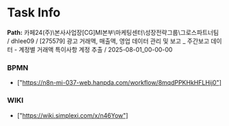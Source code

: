 # Task Info

**Path:** 카페24(주)\본사사업장\[CG]MI본부\마케팅센터\성장전략그룹\그로스파트너팀 / dhlee09 / [275579] 광고 거래액, 매출액, 영업 데이터 관리 및 보고 _ 주간보고 데이터 - 계정별 거래액 특이사항 계정 추출 / 2025-08-01_00-00-00

### BPMN
- ["https://n8n-mi-037-web.hanpda.com/workflow/8mqdPPKHkHFLHij0"]

### WIKI
- ["https://wiki.simplexi.com/x/n46Yow"]

